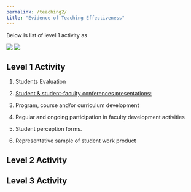 ```yaml
---
permalink: /teaching2/
title: "Evidence of Teaching Effectiveness"
---
```


Below is list of level 1 activity as 

<img src='/nedsi2018_3.png'>

<img src="https://raw.githubusercontent.com/bryantstats/tenure/master/_pages/nedsi2018_3.png?token=AKMTDDKOJMW23ICABOW5LYLAE7V5A">


## Level 1 Activity

1. Students Evaluation 

2. [Student & student-faculty conferences presentations:](student_presentation) 

3. Program, course and/or curriculum development

4. Regular and ongoing participation in faculty development activities 

5. Student perception forms.

6. Representative sample of student work product

## Level 2 Activity

## Level 3 Activity

